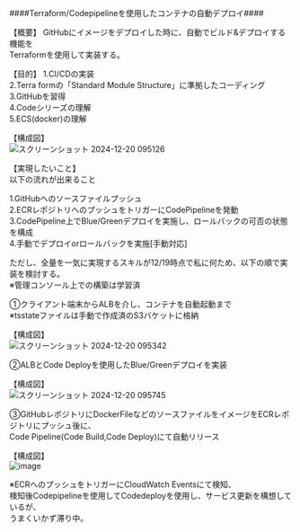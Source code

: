####Terraform/Codepipelineを使用したコンテナの自動デプロイ####  

【概要】 GitHubにイメージをデプロイした時に、自動でビルド&デプロイする機能を  
Terraformを使用して実装する。  

【目的】 
1.CI/CDの実装  
2.Terra formの「Standard Module Structure」に準拠したコーディング  
3.GitHubを習得  
4.Codeシリーズの理解  
5.ECS(docker)の理解  


【構成図】  
![スクリーンショット 2024-12-20 095126](https://github.com/user-attachments/assets/c0fe48ca-da39-4c8c-821b-2cd2170238c9)  

【実現したいこと】  
以下の流れが出来ること  

1.GitHubへのソースファイルプッシュ    
2.ECRレポジトリへのプッシュをトリガーにCodePipelineを発動  
3.CodePipeline上でBlue/Greenデプロイを実施し、ロールバックの可否の状態を構成  
4.手動でデプロイorロールバックを実施[手動対応]  

ただし、全量を一気に実現するスキルが12/19時点で私に何ため、以下の順で実装を検討する。  
※管理コンソール上での構築は学習済  

①クライアント端末からALBを介し、コンテナを自動起動まで  
※tsstateファイルは手動で作成済のS3バケットに格納  

【構成図】  
![スクリーンショット 2024-12-20 095342](https://github.com/user-attachments/assets/d5827123-8697-458d-af08-ef93d765c258)  

②ALBとCode Deployを使用したBlue/Greenデプロイを実装  

【構成図】  
![スクリーンショット 2024-12-20 095745](https://github.com/user-attachments/assets/726fb98b-4494-49d7-84e2-469204c5ca93)  

③GitHubレポジトリにDockerFileなどのソースファイルをイメージをECRレポジトリにプッシュ後に、  
Code Pipeline(Code Build,Code Deploy)にて自動リリース  

【構成図】  
![image](https://github.com/user-attachments/assets/67a137fb-db0c-4fd7-a38a-0db11fc2d52f)  

※ECRへのプッシュをトリガーにCloudWatch Eventsにて検知、  
検知後Codepipelineを使用してCodedeployを使用し、サービス更新を構想しているが、  
うまくいかず滞り中。

